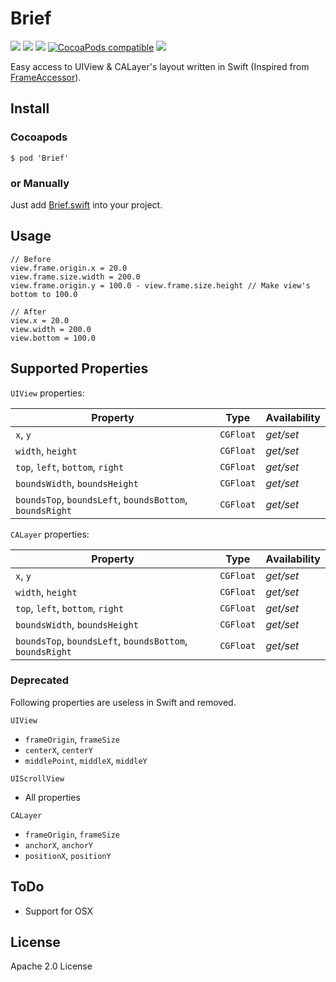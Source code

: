 # Brief

[![](https://img.shields.io/badge/iOS-7.0%2B-blue.svg)]() 
[![](http://img.shields.io/badge/OS%20X-10.10%2B-blue.svg)]() 
[![](https://img.shields.io/badge/Swift-1.2-blue.svg)]()
[![CocoaPods compatible](https://img.shields.io/badge/CocoaPods-compatible-4BC51D.svg)](https://github.com/CocoaPods/CocoaPods) 
[![](https://img.shields.io/badge/license-Apache%202.0-lightgrey.svg)]()

Easy access to UIView &amp; CALayer's layout written in Swift (Inspired from [FrameAccessor](https://github.com/AlexDenisov/FrameAccessor)).

## Install

### Cocoapods

```
$ pod 'Brief'
```

### or Manually

Just add [Brief.swift](Brief/Brief.swift) into your project.

## Usage
```
// Before
view.frame.origin.x = 20.0
view.frame.size.width = 200.0
view.frame.origin.y = 100.0 - view.frame.size.height // Make view's bottom to 100.0

// After 
view.x = 20.0
view.width = 200.0
view.bottom = 100.0
```

## Supported Properties

`UIView` properties:

Property | Type | Аvailability
--- | --- | ---
`x`, `y` | `CGFloat` | *get/set*
`width`, `height` | `CGFloat` | *get/set*
`top`, `left`, `bottom`, `right` | `CGFloat` | *get/set*
`boundsWidth`, `boundsHeight` | `CGFloat` | *get/set*
`boundsTop`, `boundsLeft`, `boundsBottom`, `boundsRight` | `CGFloat` | *get/set*

`CALayer` properties:

Property | Type | Аvailability
--- | --- | ---
`x`, `y` | `CGFloat` | *get/set*
`width`, `height` | `CGFloat` | *get/set*
`top`, `left`, `bottom`, `right` | `CGFloat` | *get/set*
`boundsWidth`, `boundsHeight` | `CGFloat` | *get/set*
`boundsTop`, `boundsLeft`, `boundsBottom`, `boundsRight` | `CGFloat` | *get/set*

### Deprecated

Following properties are useless in Swift and removed.

`UIView`
- `frameOrigin`, `frameSize`
- `centerX`, `centerY`
- `middlePoint`, `middleX`, `middleY`

`UIScrollView`
- All properties

`CALayer`
- `frameOrigin`, `frameSize`
- `anchorX`, `anchorY`
- `positionX`, `positionY`

## ToDo
- Support for OSX

## License
Apache 2.0 License
